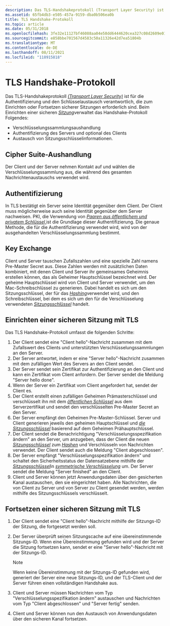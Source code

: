 ```yaml
---
description: Das TLS-Handshakeprotokoll (Transport Layer Security) ist für die Authentifizierung und den Schlüsselaustausch verantwortlich, die zum Einrichten oder Fortsetzen sicherer Sitzungen erforderlich sind.
ms.assetid: 65fb4db3-e505-457a-9159-dba0b506ea0b
title: TLS Handshake-Protokoll
ms.topic: article
ms.date: 05/31/2018
ms.openlocfilehash: 3fe32e11127bf46088aa04e58dd6444620cea327c08d2609e01749efcb1e00df
ms.sourcegitcommit: e858bbe701567d4583c50a11326e42d7ea51804b
ms.translationtype: MT
ms.contentlocale: de-DE
ms.lasthandoff: 08/11/2021
ms.locfileid: "118915818"
---
```

# <a name="tls-handshake-protocol"></a>TLS Handshake-Protokoll

Das TLS-Handshakeprotokoll [*(Transport Layer Security)*](../secgloss/t-gly.md) ist für die Authentifizierung und den Schlüsselaustausch verantwortlich, die zum Einrichten oder Fortsetzen sicherer Sitzungen erforderlich sind. Beim Einrichten einer sicheren [*Sitzung*](../secgloss/s-gly.md)verwaltet das Handshake-Protokoll Folgendes:

-   Verschlüsselungssammlungsaushandlung
-   Authentifizierung des Servers und optional des Clients
-   Austausch von Sitzungsschlüsselinformationen.

## <a name="cipher-suite-negotiation"></a>Cipher Suite-Aushandlung

Der Client und der Server nehmen Kontakt auf und wählen die Verschlüsselungssammlung aus, die während des gesamten Nachrichtenaustauschs verwendet wird.

## <a name="authentication"></a>Authentifizierung

In TLS bestätigt ein Server seine Identität gegenüber dem Client. Der Client muss möglicherweise auch seine Identität gegenüber dem Server nachweisen. PKI, die Verwendung von [*Paaren aus öffentlichem und privatem Schlüssel,*](../secgloss/p-gly.md)ist die Grundlage dieser Authentifizierung. Die genaue Methode, die für die Authentifizierung verwendet wird, wird von der ausgehandelten Verschlüsselungssammlung bestimmt.

## <a name="key-exchange"></a>Key Exchange

Client und Server tauschen Zufallszahlen und eine spezielle Zahl namens Pre-Master Secret aus. Diese Zahlen werden mit zusätzlichen Daten kombiniert, mit denen Client und Server ihr gemeinsames Geheimnis erstellen können, das als Geheimer Hauptschlüssel bezeichnet wird. Der geheime Hauptschlüssel wird von Client und Server verwendet, um den Mac-Schreibschlüssel zu generieren. Dabei handelt es sich um den Sitzungsschlüssel, der für das [*Hashing*](../secgloss/h-gly.md)verwendet wird, und den Schreibschlüssel, bei dem es sich um den für die Verschlüsselung verwendeten [*Sitzungsschlüssel*](../secgloss/s-gly.md) handelt.

## <a name="establishing-a-secure-session-by-using-tls"></a>Einrichten einer sicheren Sitzung mit TLS

Das TLS Handshake-Protokoll umfasst die folgenden Schritte:

1.  Der Client sendet eine "Client hello"-Nachricht zusammen mit dem Zufallswert des Clients und unterstützten Verschlüsselungssammlungen an den Server.
2.  Der Server antwortet, indem er eine "Server hello"-Nachricht zusammen mit dem zufälligen Wert des Servers an den Client sendet.
3.  Der Server sendet sein Zertifikat zur Authentifizierung an den Client und kann ein Zertifikat vom Client anfordern. Der Server sendet die Meldung "Server hello done".
4.  Wenn der Server ein Zertifikat vom Client angefordert hat, sendet der Client es.
5.  Der Client erstellt einen zufälligen Geheimen Prämasterschlüssel und verschlüsselt ihn mit dem [*öffentlichen Schlüssel*](../secgloss/p-gly.md) aus dem Serverzertifikat und sendet den verschlüsselten Pre-Master Secret an den Server.
6.  Der Server empfängt den Geheimen Pre-Master-Schlüssel. Server und Client generieren jeweils den geheimen Hauptschlüssel und [*die Sitzungsschlüssel*](../secgloss/s-gly.md) basierend auf dem Geheimen Prähauptschlüssel.
7.  Der Client sendet die Benachrichtigung "Verschlüsselungsspezifikation ändern" an den Server, um anzugeben, dass der Client die neuen [*Sitzungsschlüssel*](../secgloss/s-gly.md) zum [*Hashen*](../secgloss/h-gly.md) und Verschlüsseln von Nachrichten verwendet. Der Client sendet auch die Meldung "Client abgeschlossen".
8.  Der Server empfängt "Verschlüsselungsspezifikation ändern" und schaltet den Sicherheitsstatus der Datensatzebene mithilfe der [*Sitzungsschlüssel*](../secgloss/s-gly.md)in [*symmetrische Verschlüsselung*](../secgloss/s-gly.md) um. Der Server sendet die Meldung "Server finished" an den Client.
9.  Client und Server können jetzt Anwendungsdaten über den gesicherten Kanal austauschen, den sie eingerichtet haben. Alle Nachrichten, die von Client zu Server und von Server zu Client gesendet werden, werden mithilfe des Sitzungsschlüssels verschlüsselt.

## <a name="resuming-a-secure-session-by-using-tls"></a>Fortsetzen einer sicheren Sitzung mit TLS

1.  Der Client sendet eine "Client hello"-Nachricht mithilfe der Sitzungs-ID der Sitzung, die fortgesetzt werden soll.
2.  Der Server überprüft seinen Sitzungscache auf eine übereinstimmende Sitzungs-ID. Wenn eine Übereinstimmung gefunden wird und der Server die Sitzung fortsetzen kann, sendet er eine "Server hello"-Nachricht mit der Sitzungs-ID.
    > [!Note]  
    > Wenn keine Übereinstimmung mit der Sitzungs-ID gefunden wird, generiert der Server eine neue Sitzungs-ID, und der TLS-Client und der Server führen einen vollständigen Handshake aus.

     

3.  Client und Server müssen Nachrichten vom Typ "Verschlüsselungsspezifikation ändern" austauschen und Nachrichten vom Typ "Client abgeschlossen" und "Server fertig" senden.
4.  Client und Server können nun den Austausch von Anwendungsdaten über den sicheren Kanal fortsetzen.

 

 
